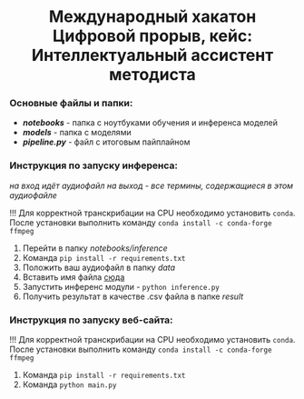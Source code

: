 <h1 align="center">Международный хакатон Цифровой прорыв, кейс: <b>Интеллектуальный ассистент методиста</b></h1>

### Основные файлы и папки:

<ul>
<li><b><i>notebooks</i></b> - папка с ноутбуками обучения и инференса моделей</li>
<li><b><i>models</i></b> - папка с моделями</li>
<li><b><i>pipeline.py</i></b> - файл с итоговым пайплайном</li>
</ul>

### Инструкция по запуску инференса:
<span><i>на вход идёт аудиофайл на выход - все термины, содержащиеся в этом аудиофайле</i></span>

<span>!!! Для корректной транскрибации на CPU необходимо установить `conda`. </span>
<span>После установки выполнить команду `conda install -c conda-forge ffmpeg`</span>

1. Перейти в папку <i>notebooks/inference</i>
2. Команда `pip install -r requirements.txt`
3. Положить ваш аудиофайл в папку <i>data</i>
4. Вставить имя файла <a href="#">сюда</a>
5. Запустить инференс модули - `python inference.py`
6. Получить результат в качестве .csv файла в папке <i>result</i>

### Инструкция по запуску веб-сайта:

<span>!!! Для корректной транскрибации на CPU необходимо установить `conda`. </span>
<span>После установки выполнить команду `conda install -c conda-forge ffmpeg`</span>

1. Команда `pip install -r requirements.txt`
2. Команда `python main.py`
